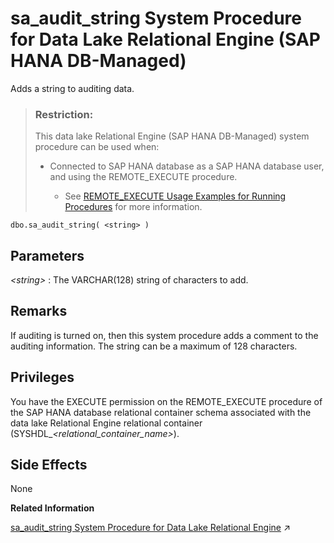 <!-- loio94b152d9c67043c2828e4f3de384856b -->

# sa\_audit\_string System Procedure for Data Lake Relational Engine \(SAP HANA DB-Managed\)

Adds a string to auditing data.



> ### Restriction:  
> This data lake Relational Engine \(SAP HANA DB-Managed\) system procedure can be used when:
> 
> -   Connected to SAP HANA database as a SAP HANA database user, and using the REMOTE\_EXECUTE procedure.
> 
>     -   See [REMOTE\_EXECUTE Usage Examples for Running Procedures](remote-execute-usage-examples-for-running-procedures-3e7f86d.md) for more information.



```
dbo.sa_audit_string( <string> )
```



<a name="loio94b152d9c67043c2828e4f3de384856b__section_ns5_ct4_rrb"/>

## Parameters

  *<string\>* 
 :   The VARCHAR\(128\) string of characters to add.

 

<a name="loio94b152d9c67043c2828e4f3de384856b__section_a44_dt4_rrb"/>

## Remarks

If auditing is turned on, then this system procedure adds a comment to the auditing information. The string can be a maximum of 128 characters.



<a name="loio94b152d9c67043c2828e4f3de384856b__section_ivx_djx_s3b"/>

## Privileges

You have the EXECUTE permission on the REMOTE\_EXECUTE procedure of the SAP HANA database relational container schema associated with the data lake Relational Engine relational container \(SYSHDL\_*<relational\_container\_name\>*\).



<a name="loio94b152d9c67043c2828e4f3de384856b__section_rxd_2t4_rrb"/>

## Side Effects

None

**Related Information**  


[sa_audit_string System Procedure for Data Lake Relational Engine](https://help.sap.com/viewer/19b3964099384f178ad08f2d348232a9/2023_1_QRC/en-US/3be55c396c5f1014a724eb3c15a43d25.html "Adds a string to auditing data.") :arrow_upper_right:

